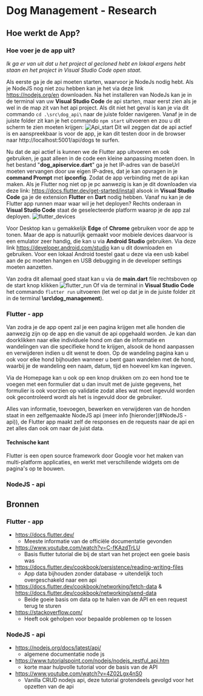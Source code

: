 # Dog Management - Research

## Hoe werkt de App?

### Hoe voer je de app uit?

*Ik ga er van uit dat u het project al gecloned hebt en lokaal ergens hebt staan en het project in Visual Studio Code open staat.*

Als eerste ga je de api moeten starten, waarvoor je NodeJs nodig hebt. Als je NodeJS nog niet zou hebben kan je het via deze link https://nodejs.org/en downloaden.
Na het installeren van NodeJs kan je in de terminal van uw **Visual Studio Code** de api starten, maar eerst zien als je wel in de map zit van het api project. Als dit niet het geval is kan je via dit commando `cd .\src\dog_api\` naar de juiste folder navigeren. 
Vanaf je in de juiste folder zit kan je het commando `npm start` uitvoeren en zou u dit scherm te zien moeten krijgen: ![Api_start](https://i.imgur.com/duYUcy9.png) Dit wil zeggen dat de api actief is en aanspreekbaar is voor de app, je kan dit testen door in de browser naar http://localhost:5001/api/dogs te surfen.

Nu dat de api actief is kunnen we de Flutter app uitvoeren en ook gebruiken, je gaat alleen in de code een kleine aanpassing moeten doen. In het bestand "**dog_apiservice.dart**" ga je het IP-adres van de baseUrl moeten vervangen door uw eigen IP-adres, dat je kan opvragen in je **command Prompt** met **ipconfig**. Zodat de app verbinding met de api kan maken.
Als je Flutter nog niet op je pc aanwezig is kan je dit downloaden via deze link: https://docs.flutter.dev/get-started/install alsook in **Visual Studio Code** ga je de extension **Flutter** en **Dart** nodig hebben. 
Vanaf nu kan je de Flutter app runnen maar waar wil je het deployen? Rechts onderaan in **Visual Studio Code** staat de geselecteerde platform waarop je de app zal deployen.
![flutter_devices](https://i.imgur.com/QBKiUku.png)

Voor Desktop kan u gemakkelijk **Edge** of **Chrome** gebruiken voor de app te tonen. Maar de app is natuurlijk gemaakt voor mobiele devices daarvoor is een emulator zeer handig, die kan u via **Android Studio** gebruiken. 
Via deze link https://developer.android.com/studio kan u dit downloaden en gebruiken.
Voor een lokaal Android toestel gaat u deze via een usb kabel aan de pc moeten hangen en USB debugging in de developer settings moeten aanzetten.

Van zodra dit allemaal goed staat kan u via de **main.dart** file rechtsboven op de start knop klikken 
![flutter_run](https://i.imgur.com/mqP3Z8W.png)
Of via de terminal in **Visual Studio Code** het commando `flutter run` uitvoeren (let wel op dat je in de juiste folder zit in de terminal **\src\dog_management**).

### Flutter - app

Van zodra je de app opent zal je een pagina krijgen met alle honden die aanwezig zijn op de app en die vanuit de api opgehaald worden. Je kan dan doorklikken naar elke individuele hond om dan de informatie en wandelingen van die specifieke hond te krijgen, alsook de hond aanpassen en verwijderen indien u dit wenst te doen.
Op de wandeling pagina kan u ook voor elke hond bijhouden wanneer u bent gaan wandelen met de hond, waarbij je de wandeling een naam, datum, tijd en hoeveel km kan ingeven.

Via de Homepage kan u ook op een knop drukken om zo een hond toe te voegen met een formulier dat u dan invult met de juiste gegevens, het formulier is ook voorzien op validatie zodat alles wat moet ingevuld worden ook gecontroleerd wordt als het is ingevuld door de gebruiker. 

Alles van informatie, toevoegen, bewerken en verwijderen van de honden staat in een zelfgemaakte NodeJS api (meer info [hieronder](#NodeJS - api)), de Flutter app maakt zelf de responses en de requests naar de api en zet alles dan ook om naar de juist data.

#### Technische kant 

Flutter is een open source framework door Google voor het maken van multi-platform applicaties, en werkt met verschillende widgets om de pagina's op te bouwen.




### NodeJS - api



## Bronnen

### Flutter - app

- https://docs.flutter.dev/
  - Meeste informatie van de officiële documentatie gevonden
- https://www.youtube.com/watch?v=C-fKAzdTrLU
  - Basis flutter tutorial die bij de start van het project een goeie basis was
- https://docs.flutter.dev/cookbook/persistence/reading-writing-files
  - App data bijhouden zonder database -> uitendelijk toch overgeschakeld naar een api 
- https://docs.flutter.dev/cookbook/networking/fetch-data & https://docs.flutter.dev/cookbook/networking/send-data
  - Beide goeie basis om data op te halen van de API en een request terug te sturen
- https://stackoverflow.com/
  - Heeft ook geholpen voor bepaalde problemen op te lossen





### NodeJS - api

- https://nodejs.org/docs/latest/api/
  - algemene documentatie node js
- https://www.tutorialspoint.com/nodejs/nodejs_restful_api.htm
  - korte maar hulpvolle tutorial voor de basis van de API
- https://www.youtube.com/watch?v=4Z02Lgx4nS0
  - Vanilla CRUD nodejs api, deze tutorial grotendeels gevolgd voor het opzetten van de api
